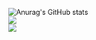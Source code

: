 ![Anurag's GitHub stats](https://github-readme-stats.vercel.app/api?username=gunggme&theme=dark&show_icons=true)
<br/><img src="https://img.shields.io/badge/C%23-CSharp-black"/>
<br/><img src="https://img.shields.io/badge/Unity-000000?style=flat-square&logo=Unity&logoColor=white"/>
